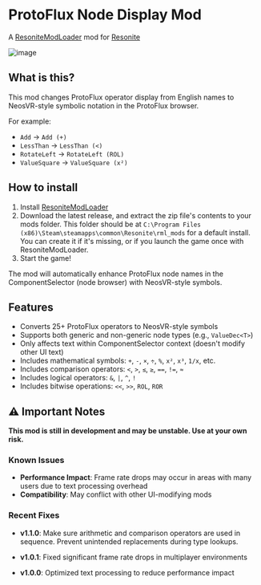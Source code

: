 # ProtoFlux Node Display Mod

A [ResoniteModLoader](https://github.com/resonite-modding-group/ResoniteModLoader) mod for [Resonite](https://store.steampowered.com/app/2519830/Resonite/)

![image](https://github.com/user-attachments/assets/39e99d72-ac40-4818-b7df-ea3054e86de7)

## What is this?

This mod changes ProtoFlux operator display from English names to NeosVR-style symbolic notation in the ProtoFlux browser.

For example:
- `Add` → `Add (+)`
- `LessThan` → `LessThan (<)`
- `RotateLeft` → `RotateLeft (ROL)`
- `ValueSquare` → `ValueSquare (x²)`

## How to install

1. Install [ResoniteModLoader](https://github.com/resonite-modding-group/ResoniteModLoader)
2. Download the latest release, and extract the zip file's contents to your mods folder. This folder should be at `C:\Program Files (x86)\Steam\steamapps\common\Resonite\rml_mods` for a default install. You can create it if it's missing, or if you launch the game once with ResoniteModLoader.
3. Start the game!

The mod will automatically enhance ProtoFlux node names in the ComponentSelector (node browser) with NeosVR-style symbols.

## Features

- Converts 25+ ProtoFlux operators to NeosVR-style symbols
- Supports both generic and non-generic node types (e.g., `ValueDec<T>`)
- Only affects text within ComponentSelector context (doesn't modify other UI text)
- Includes mathematical symbols: `+`, `-`, `×`, `÷`, `%`, `x²`, `x³`, `1/x`, etc.
- Includes comparison operators: `<`, `>`, `≤`, `≥`, `==`, `!=`, `≈`
- Includes logical operators: `&`, `|`, `^`, `!`
- Includes bitwise operations: `<<`, `>>`, `ROL`, `ROR`

## ⚠️ Important Notes

**This mod is still in development and may be unstable. Use at your own risk.**

### Known Issues
- **Performance Impact**: Frame rate drops may occur in areas with many users due to text processing overhead
- **Compatibility**: May conflict with other UI-modifying mods

### Recent Fixes
- **v1.1.0**: Make sure arithmetic and comparison operators are used in sequence.
Prevent unintended replacements during type lookups.

- **v1.0.1**: Fixed significant frame rate drops in multiplayer environments
- **v1.0.0**: Optimized text processing to reduce performance impact

